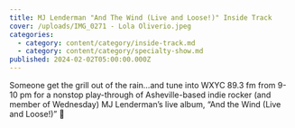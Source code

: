 ```yaml
---
title: MJ Lenderman "And The Wind (Live and Loose!)" Inside Track
cover: /uploads/IMG_0271 - Lola Oliverio.jpeg
categories:
  - category: content/category/inside-track.md
  - category: content/category/specialty-show.md
published: 2024-02-02T05:00:00.000Z
---
```


Someone get the grill out of the rain…and tune into WXYC 89.3 fm from 9-10 pm for a nonstop play-through of Asheville-based indie rocker (and member of Wednesday) MJ Lenderman’s live album, “And the Wind (Live and Loose!)” 🌟
